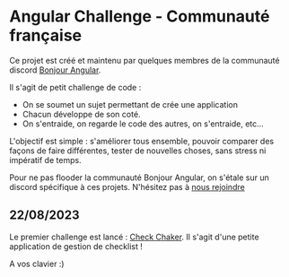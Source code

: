 # Angular Challenge - Communauté française

Ce projet est créé et maintenu par quelques membres de la communauté discord [Bonjour Angular](https://swll.to/18KKz).

Il s'agit de petit challenge de code : 
- On se soumet un sujet permettant de crée une application
- Chacun développe de son coté.
- On s'entraide, on regarde le code des autres, on s'entraide, etc...

L'objectif est simple : s'améliorer tous ensemble, pouvoir comparer des façons de faire différentes, tester de nouvelles choses, sans stress ni impératif de temps.

Pour ne pas flooder la communauté Bonjour Angular, on s'étale sur un discord spécifique à ces projets. N'hésitez pas à [nous rejoindre](https://discord.gg/2E3mx4s5rT)

## 22/08/2023

Le premier challenge est lancé : [Check Chaker](check-chaker.md). 
Il s'agit d'une petite application de gestion de checklist ! 

A vos clavier :)
